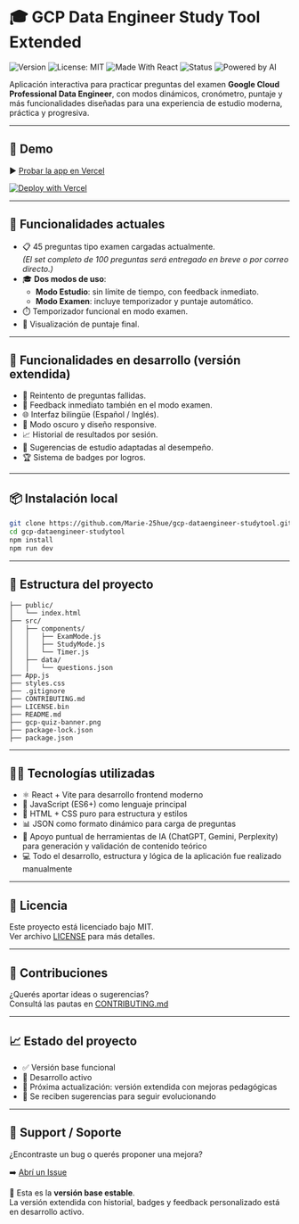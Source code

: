 # 🎓 GCP Data Engineer Study Tool Extended

![Version](https://img.shields.io/badge/version-1.0.0-blue)
![License: MIT](https://img.shields.io/badge/license-MIT-green)
![Made With React](https://img.shields.io/badge/Built%20with-React-61DAFB?logo=react)
![Status](https://img.shields.io/badge/status-en%20desarrollo-yellow)
![Powered by AI](https://img.shields.io/badge/AI%20Powered-yes-ff69b4)

Aplicación interactiva para practicar preguntas del examen **Google Cloud Professional Data Engineer**, con modos dinámicos, cronómetro, puntaje y más funcionalidades diseñadas para una experiencia de estudio moderna, práctica y progresiva.

---

## 🚀 Demo

▶️ [Probar la app en Vercel](https://gcp-dataengineer-studytool.vercel.app/)

[![Deploy with Vercel](https://vercel.com/button)](https://vercel.com/import/project?template=https://github.com/Marie-25hue/gcp-dataengineer-studytool)

---

## 🧠 Funcionalidades actuales

- 📋 45 preguntas tipo examen cargadas actualmente.  
  *(El set completo de 100 preguntas será entregado en breve o por correo directo.)*
- 🎓 **Dos modos de uso**:
  - **Modo Estudio**: sin límite de tiempo, con feedback inmediato.
  - **Modo Examen**: incluye temporizador y puntaje automático.
- ⏱️ Temporizador funcional en modo examen.
- 🧮 Visualización de puntaje final.

---

## 🚧 Funcionalidades en desarrollo (versión extendida)

- 🔁 Reintento de preguntas fallidas.
- 💬 Feedback inmediato también en el modo examen.
- 🌐 Interfaz bilingüe (Español / Inglés).
- 🌙 Modo oscuro y diseño responsive.
- 📈 Historial de resultados por sesión.
- 🎯 Sugerencias de estudio adaptadas al desempeño.
- 🏆 Sistema de badges por logros.

---

## 📦 Instalación local

```bash
git clone https://github.com/Marie-25hue/gcp-dataengineer-studytool.git
cd gcp-dataengineer-studytool
npm install
npm run dev
```

---

## 📂 Estructura del proyecto

```plaintext
├── public/
│   └── index.html
├── src/
│   ├── components/
│   │   ├── ExamMode.js
│   │   ├── StudyMode.js
│   │   └── Timer.js
│   ├── data/
│   │   └── questions.json
├── App.js
├── styles.css
├── .gitignore
├── CONTRIBUTING.md
├── LICENSE.bin
├── README.md
├── gcp-quiz-banner.png
├── package-lock.json
├── package.json
```

---

## 👩‍💻 Tecnologías utilizadas

- ⚛️ React + Vite para desarrollo frontend moderno
- 📜 JavaScript (ES6+) como lenguaje principal
- 🎨 HTML + CSS puro para estructura y estilos
- 📊 JSON como formato dinámico para carga de preguntas
- 🤖 Apoyo puntual de herramientas de IA (ChatGPT, Gemini, Perplexity) para generación y validación de contenido teórico
- 💻 Todo el desarrollo, estructura y lógica de la aplicación fue realizado manualmente

---

## 📜 Licencia

Este proyecto está licenciado bajo MIT.  
Ver archivo [LICENSE](https://github.com/Marie-25hue/gcp-dataengineer-studytool/blob/main/LICENSE) para más detalles.

---

## 🤝 Contribuciones

¿Querés aportar ideas o sugerencias?  
Consultá las pautas en [CONTRIBUTING.md](https://github.com/Marie-25hue/gcp-dataengineer-studytool/blob/main/CONTRIBUTING.md)

---

## 📈 Estado del proyecto

- ✅ Versión base funcional
- 🚧 Desarrollo activo
- 📆 Próxima actualización: versión extendida con mejoras pedagógicas
- 💬 Se reciben sugerencias para seguir evolucionando

---

## 🛟 Support / Soporte

¿Encontraste un bug o querés proponer una mejora?

➡️ [Abrí un Issue](https://github.com/Marie-25hue/gcp-dataengineer-studytool/issues)

🚧 Esta es la **versión base estable**.  
La versión extendida con historial, badges y feedback personalizado está en desarrollo activo.
